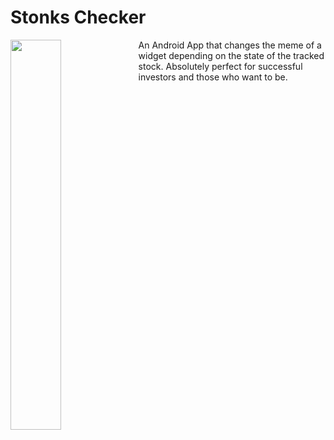 # Stonks Checker
<img src="https://i.ytimg.com/vi/gTrvi5MI9NY/maxresdefault.jpg" width=40% align="left"> An Android App that changes the meme of a widget depending on the state of the tracked stock. Absolutely perfect for successful investors and those who want to be.
